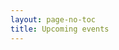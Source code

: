 ```yaml
---
layout: page-no-toc
title: Upcoming events
---
```


<div id="eventspane" class="events-page"> </div>
